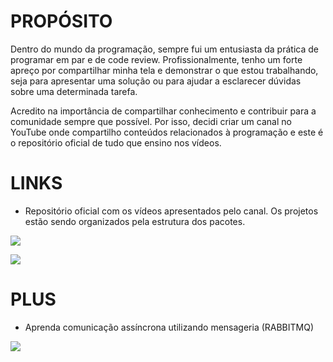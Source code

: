 # PROPÓSITO

Dentro do mundo da programação, sempre fui um entusiasta da prática de programar em par e de code review. Profissionalmente, tenho um forte apreço por compartilhar minha tela e demonstrar o que estou trabalhando, seja para apresentar uma solução ou para ajudar a esclarecer dúvidas sobre uma determinada tarefa.

Acredito na importância de compartilhar conhecimento e contribuir para a comunidade sempre que possível. Por isso, decidi criar um canal no YouTube onde compartilho conteúdos relacionados à programação e este é o repositório oficial de tudo que ensino nos vídeos.


# LINKS

- Repositório oficial com os vídeos apresentados pelo canal. Os projetos estão sendo organizados pela estrutura dos pacotes.

<div> 
  <a href="https://www.youtube.com/channel/UCiVzRaWZeDg7WsybMLqXpcQ" target="_blank"><img src="https://img.shields.io/badge/YouTube-FF0000?style=for-the-badge&logo=youtube&logoColor=white" target="_blank"></a>
  
  <a href="https://www.linkedin.com/in/matheuspieropan/" target="_blank"><img src="https://img.shields.io/badge/-LinkedIn-%230077B5?style=for-the-badge&logo=linkedin&logoColor=white" target="_blank"></a> 
</div>

# PLUS

- Aprenda comunicação assíncrona utilizando mensageria (RABBITMQ)

<a href="https://www.udemy.com/course/microsservicos-com-spring-e-rabbitmq-aws" target="_blank"><img src="https://img-c.udemycdn.com/course/240x135/5767486_401b_3.jpg" target="_blank"></a> 
